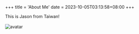 +++
title = 'About Me'
date = 2023-10-05T03:13:58+08:00
+++

This is Jason from Taiwan!\
\
![avatar](/images/avatar_800.jpg)
